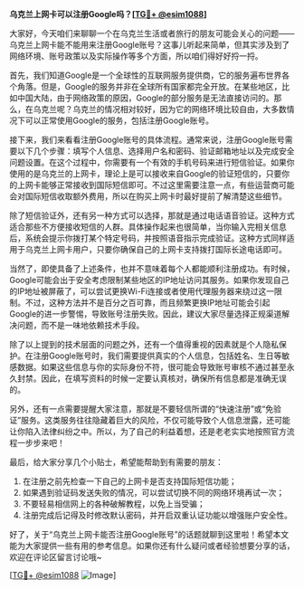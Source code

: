 **乌克兰上网卡可以注册Google吗？[[TG💪+ @esim1088](https://t.me/s/esim1088)]**

大家好，今天咱们来聊聊一个在乌克兰生活或者旅行的朋友可能会关心的问题——乌克兰上网卡能不能用来注册Google账号？这事儿听起来简单，但其实涉及到了网络环境、账号政策以及实际操作等多个方面，所以咱们得好好捋一捋。

首先，我们知道Google是一个全球性的互联网服务提供商，它的服务遍布世界各个角落。但是，Google的服务并非在全球所有国家都完全开放。在某些地区，比如中国大陆，由于网络政策的原因，Google的部分服务是无法直接访问的。那么，在乌克兰呢？乌克兰的情况相对较好，因为它的网络环境比较自由，大多数情况下可以正常使用Google的服务，包括注册Google账号。

接下来，我们来看看注册Google账号的具体流程。通常来说，注册Google账号需要以下几个步骤：填写个人信息、选择用户名和密码、验证邮箱地址以及完成安全问题设置。在这个过程中，你需要有一个有效的手机号码来进行短信验证。如果你使用的是乌克兰的上网卡，理论上是可以接收来自Google的验证短信的，只要你的上网卡能够正常接收到国际短信即可。不过这里需要注意一点，有些运营商可能会对国际短信收取额外费用，所以在购买上网卡时最好提前了解清楚这些细节。

除了短信验证外，还有另一种方式可以选择，那就是通过电话语音验证。这种方式适合那些不方便接收短信的人群。具体操作起来也很简单，当你输入完相关信息后，系统会提示你拨打某个特定号码，并按照语音指示完成验证。这种方式同样适用于乌克兰上网卡用户，只要你确保自己的上网卡支持拨打国际长途电话即可。

当然了，即使具备了上述条件，也并不意味着每个人都能顺利注册成功。有时候，Google可能会出于安全考虑限制某些地区的IP地址访问其服务。如果你发现自己的IP地址被屏蔽了，可以尝试更换Wi-Fi连接或者使用代理服务器来绕过这一限制。不过，这种方法并不是百分之百可靠，而且频繁更换IP地址可能会引起Google的进一步警惕，导致账号注册失败。因此，建议大家尽量选择正规渠道解决问题，而不是一味地依赖技术手段。

除了以上提到的技术层面的问题之外，还有一个值得重视的因素就是个人隐私保护。在注册Google账号时，我们需要提供真实的个人信息，包括姓名、生日等敏感数据。如果这些信息与你的实际身份不符，很可能会导致账号审核不通过甚至永久封禁。因此，在填写资料的时候一定要认真核对，确保所有信息都是准确无误的。

另外，还有一点需要提醒大家注意，那就是不要轻信所谓的“快速注册”或“免验证”服务。这类服务往往隐藏着巨大的风险，不仅可能导致个人信息泄露，还可能让你陷入法律纠纷之中。所以，为了自己的利益着想，还是老老实实地按照官方流程一步步来吧！

最后，给大家分享几个小贴士，希望能帮助到有需要的朋友：

1. 在注册之前先检查一下自己的上网卡是否支持国际短信功能；
2. 如果遇到验证码发送失败的情况，可以尝试切换不同的网络环境再试一次；
3. 不要轻易相信网上的各种破解教程，以免上当受骗；
4. 注册完成后记得及时修改默认密码，并开启双重认证功能以增强账户安全性。

好了，关于“乌克兰上网卡能否注册Google账号”的话题就聊到这里啦！希望本文能为大家提供一些有用的参考信息。如果你还有什么疑问或者经验想要分享的话，欢迎在评论区留言讨论哦~ 

[[TG💪+ @esim1088](https://t.me/s/esim1088) ![Image](https://i.postimg.cc/4NQfJmqS/Snipaste-2025-05-13-00-14-12.png)]